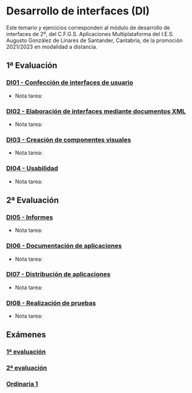 # Desarrollo de interfaces (DI)
Este temario y ejercicios corresponden al módulo de desarrollo de interfaces de 2º, del C.F.G.S. Aplicaciones Multiplataforma del I.E.S. Augusto González de Linares de Santander, Cantabria, de la promoción 2021/2023 en modalidad a distancia.
## 1ª Evaluación
### [DI01 - Confección de interfaces de usuario](https://github.com/DiegoGlez1992/DAM/tree/main/Desarrollo%20de%20interfaces/DI01%20-%20Confecci%C3%B3n%20de%20interfaces%20de%20usuario)
* Nota tarea: 
### [DI02 - Elaboración de interfaces mediante documentos XML](https://github.com/DiegoGlez1992/DAM/tree/main/Desarrollo%20de%20interfaces/DI02%20-%20Elaboraci%C3%B3n%20de%20interfaces%20mediante%20documentos%20XML)
* Nota tarea: 
### [DI03 - Creación de componentes visuales](https://github.com/DiegoGlez1992/DAM/tree/main/Desarrollo%20de%20interfaces/DI03%20-%20Creaci%C3%B3n%20de%20componentes%20visuales)
* Nota tarea: 
### [DI04 - Usabilidad](https://github.com/DiegoGlez1992/DAM/tree/main/Desarrollo%20de%20interfaces/DI04%20-%20Usabilidad)
* Nota tarea: 
## 2ª Evaluación
### [DI05 - Informes](https://github.com/DiegoGlez1992/DAM/tree/main/Desarrollo%20de%20interfaces/DI05%20-%20Informes)
* Nota tarea: 
### [DI06 - Documentación de aplicaciones](https://github.com/DiegoGlez1992/DAM/tree/main/Desarrollo%20de%20interfaces/DI06%20-%20Documentaci%C3%B3n%20de%20aplicaciones)
* Nota tarea: 
### [DI07 - Distribución de aplicaciones](https://github.com/DiegoGlez1992/DAM/tree/main/Desarrollo%20de%20interfaces/DI07%20-%20Distribuci%C3%B3n%20de%20aplicaciones)
* Nota tarea: 
### [DI08 - Realización de pruebas](https://github.com/DiegoGlez1992/DAM/tree/main/Desarrollo%20de%20interfaces/DI08%20-%20Realizaci%C3%B3n%20de%20pruebas)
* Nota tarea: 
## Exámenes
### [1ª evaluación]()
### [2ª evaluación]()
### [Ordinaria 1]()
